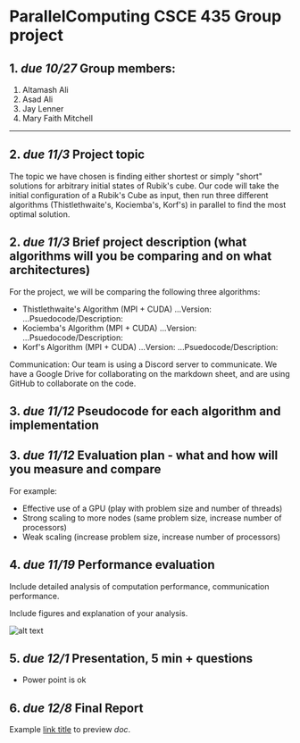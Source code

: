 # ParallelComputing CSCE 435 Group project

## 1. _due 10/27_ Group members:
1. Altamash Ali
2. Asad Ali
3. Jay Lenner
4. Mary Faith Mitchell

---

## 2. _due 11/3_ Project topic 

The topic we have chosen is finding either shortest or simply "short" solutions for arbitrary initial states of Rubik's cube. Our code will take the initial configuration of a Rubik's Cube as input, then run three different algorithms (Thistlethwaite's, Kociemba's, Korf's) in parallel to find the most optimal solution.

## 2. _due 11/3_ Brief project description (what algorithms will you be comparing and on what architectures)

For the project, we will be comparing the following three algorithms:
- Thistlethwaite's Algorithm (MPI + CUDA)
...Version:
...Psuedocode/Description:
- Kociemba's Algorithm (MPI + CUDA)
...Version:
...Psuedocode/Description:
- Korf's Algorithm (MPI + CUDA)
...Version:
...Psuedocode/Description:

Communication:
Our team is using a Discord server to communicate. We have a Google Drive for collaborating on the markdown sheet, and are using GitHub to collaborate on the code.  

## 3. _due 11/12_ Pseudocode for each algorithm and implementation

## 3. _due 11/12_ Evaluation plan - what and how will you measure and compare

For example:
- Effective use of a GPU (play with problem size and number of threads)
- Strong scaling to more nodes (same problem size, increase number of processors)
- Weak scaling (increase problem size, increase number of processors)

## 4. _due 11/19_ Performance evaluation

Include detailed analysis of computation performance, communication performance.

Include figures and explanation of your analysis.

![alt text](image.jpg)

## 5. _due 12/1_ Presentation, 5 min + questions

- Power point is ok

## 6. _due 12/8_ Final Report

Example [link title](https://) to preview _doc_.
